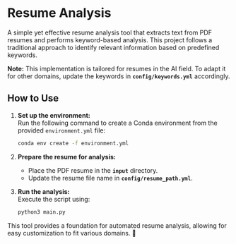 # Resume Analysis  

A simple yet effective resume analysis tool that extracts text from PDF resumes and performs keyword-based analysis. This project follows a traditional approach to identify relevant information based on predefined keywords.

**Note:** This implementation is tailored for resumes in the AI field. To adapt it for other domains, update the keywords in **`config/keywords.yml`** accordingly.  

## How to Use  

1. **Set up the environment:**  
   Run the following command to create a Conda environment from the provided `environment.yml` file:  
   ```bash
   conda env create -f environment.yml
   ```  

2. **Prepare the resume for analysis:**  
   - Place the PDF resume in the **`input`** directory.  
   - Update the resume file name in **`config/resume_path.yml`**.  

3. **Run the analysis:**  
   Execute the script using:  
   ```bash
   python3 main.py
   ```  

This tool provides a foundation for automated resume analysis, allowing for easy customization to fit various domains. 🚀